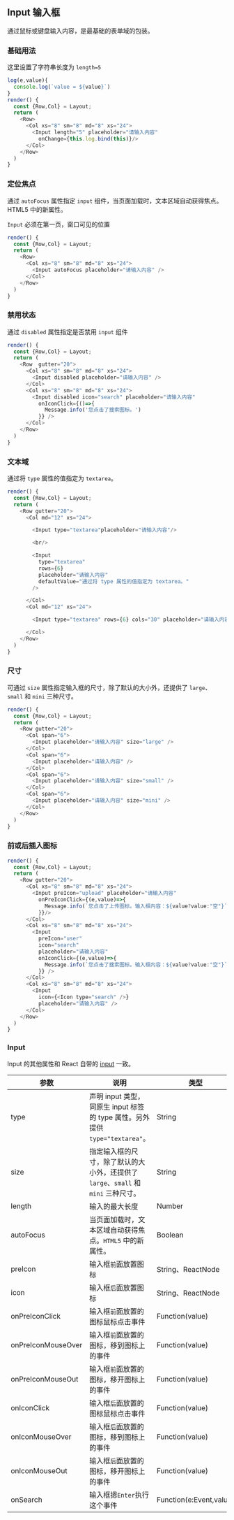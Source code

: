 ## Input 输入框

通过鼠标或键盘输入内容，是最基础的表单域的包装。

### 基础用法

<!--DemoStart--> 
这里设置了字符串长度为 `length=5`
```js
log(e,value){
  console.log(`value = ${value}`)
}
render() {
  const {Row,Col} = Layout;
  return (
    <Row>
      <Col xs="8" sm="8" md="8" xs="24">
        <Input length="5" placeholder="请输入内容" 
          onChange={this.log.bind(this)}/>
      </Col>
    </Row>
  )
}
```
<!--End-->

### 定位焦点

通过 `autoFocus` 属性指定 `input` 组件，当页面加载时，文本区域自动获得焦点。  
HTML5 中的新属性。

<!--DemoStart--> 
`Input` 必须在第一页，窗口可见的位置

```js
render() {
  const {Row,Col} = Layout;
  return (
    <Row>
      <Col xs="8" sm="8" md="8" xs="24">
        <Input autoFocus placeholder="请输入内容" />
      </Col>
    </Row>
  ) 
}
```
<!--End-->

### 禁用状态

通过 `disabled` 属性指定是否禁用 `input` 组件

<!--DemoStart--> 
```js
render() {
  const {Row,Col} = Layout;
  return (
    <Row  gutter="20">
      <Col xs="8" sm="8" md="8" xs="24">
        <Input disabled placeholder="请输入内容" />
      </Col>
      <Col xs="8" sm="8" md="8" xs="24">
        <Input disabled icon="search" placeholder="请输入内容" 
          onIconClick={()=>{
            Message.info('您点击了搜索图标。')
          }} />
      </Col>
    </Row>
  ) 
}
```
<!--End-->


### 文本域

通过将 `type` 属性的值指定为 `textarea`。

<!--DemoStart--> 
```js
render() {
  const {Row,Col} = Layout;
  return (
    <Row gutter="20">
      <Col md="12" xs="24">

        <Input type="textarea"placeholder="请输入内容"/>

        <br/>

        <Input 
          type="textarea" 
          rows={6} 
          placeholder="请输入内容"
          defaultValue="通过将 type 属性的值指定为 textarea。"
        />

      </Col>
      <Col md="12" xs="24">

        <Input type="textarea" rows={6} cols="30" placeholder="请输入内容"/>

      </Col>
    </Row>
  )
}
```
<!--End-->

### 尺寸

可通过 `size` 属性指定输入框的尺寸，除了默认的大小外，还提供了 `large`、`small` 和 `mini` 三种尺寸。

<!--DemoStart--> 
```js
render() {
  const {Row,Col} = Layout;
  return (
    <Row gutter="20">
      <Col span="6">
        <Input placeholder="请输入内容" size="large" />
      </Col>
      <Col span="6">
        <Input placeholder="请输入内容" />
      </Col>
      <Col span="6">
        <Input placeholder="请输入内容" size="small" />
      </Col>
      <Col span="6">
        <Input placeholder="请输入内容" size="mini" />
      </Col>
    </Row>
  )
}
```
<!--End-->

### 前或后插入图标

<!--DemoStart--> 
```js
render() {
  const {Row,Col} = Layout;
  return (
    <Row gutter="20">
      <Col xs="8" sm="8" md="8" xs="24">
        <Input preIcon="upload" placeholder="请输入内容" 
          onPreIconClick={(e,value)=>{
            Message.info(`您点击了上传图标。输入框内容：${value?value:"空"}`)
          }}/>
      </Col>
      <Col xs="8" sm="8" md="8" xs="24">
        <Input 
          preIcon="user"
          icon="search" 
          placeholder="请输入内容" 
          onIconClick={(e,value)=>{
            Message.info(`您点击了搜索图标。输入框内容：${value?value:"空"}`)
          }} />
      </Col>
      <Col xs="8" sm="8" md="8" xs="24">
        <Input 
          icon={<Icon type="search" />} 
          placeholder="请输入内容" />
      </Col>
    </Row>
  )
}
```
<!--End-->

### Input

Input 的其他属性和 React 自带的 [input](https://facebook.github.io/react/docs/events.html#supported-events) 一致。

| 参数 | 说明 | 类型 | 默认值 |
|--------- |-------- |--------- |-------- |
| type | 声明 input 类型，同原生 input 标签的 type 属性。另外提供 `type="textarea"`。 | String | `text` |
| size | 指定输入框的尺寸，除了默认的大小外，还提供了 `large`、`small` 和 `mini` 三种尺寸。 | String | - |
| length | 输入的最大长度 | Number | Infinity |
| autoFocus | 当页面加载时，文本区域自动获得焦点。`HTML5` 中的新属性。  | Boolean | `false` |
| preIcon | 输入框`前`面放置图标  | String、ReactNode | - |
| icon | 输入框`后`面放置图标  | String、ReactNode | - |
| onPreIconClick | 输入框`前`面放置的图标鼠标点击事件  | Function(value) | - |
| onPreIconMouseOver | 输入框`前`面放置的图标，移到图标上的事件  | Function(value) | - |
| onPreIconMouseOut | 输入框`前`面放置的图标，移开图标上的事件  | Function(value) | - |
| onIconClick | 输入框`后`面放置的图标鼠标点击事件  | Function(value) | - |
| onIconMouseOver | 输入框`后`面放置的图标，移到图标上的事件  | Function(value) | - |
| onIconMouseOut | 输入框`后`面放置的图标，移开图标上的事件  | Function(value) | - |
| onSearch | 输入框摁`Enter`执行这个事件  | Function(e:Event,value) | - |
